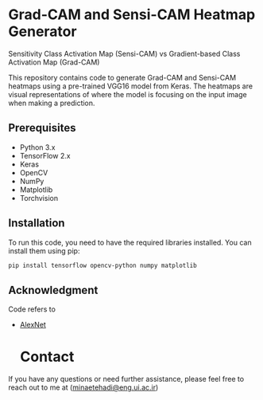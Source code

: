 #  Grad-CAM and Sensi-CAM Heatmap Generator
Sensitivity Class Activation Map (Sensi-CAM) vs Gradient-based Class Activation Map (Grad-CAM)


This repository contains code to generate Grad-CAM and Sensi-CAM heatmaps using a pre-trained VGG16 model from Keras. The heatmaps are visual representations of where the model is focusing on the input image when making a prediction.

## Prerequisites

- Python 3.x
- TensorFlow 2.x
- Keras
- OpenCV
- NumPy
- Matplotlib
- Torchvision

## Installation

To run this code, you need to have the required libraries installed. You can install them using pip:

```bash
pip install tensorflow opencv-python numpy matplotlib


```
## Acknowledgment
Code refers to 
- [AlexNet](https://github.com/soapisnotfat/pytorch-cifar10/tree/master/models)

  # Contact 
If you have any questions or need further assistance, please feel free to reach out to me at  (minaetehadi@eng.ui.ac.ir)

